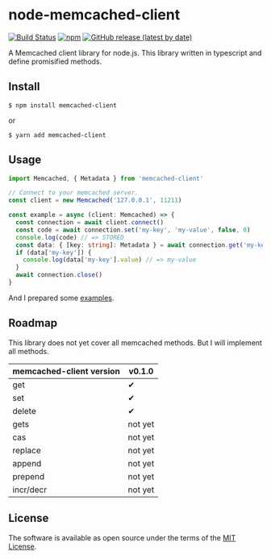 # node-memcached-client
[![Build Status](https://travis-ci.com/h3poteto/node-memcached-client.svg?branch=master)](https://travis-ci.com/h3poteto/node-memcached-client)
[![npm](https://img.shields.io/npm/v/memcached-client)](https://www.npmjs.com/package/memcached-client)
[![GitHub release (latest by date)](https://img.shields.io/github/v/release/h3poteto/node-memcached-client)](https://github.com/h3poteto/node-memcached-client/releases)

A Memcached client library for node.js. This library written in typescript and define promisified methods.

## Install
```
$ npm install memcached-client
```

or

```
$ yarn add memcached-client
```

## Usage

```typescript
import Memcached, { Metadata } from 'memcached-client'

// Connect to your memcached server.
const client = new Memcached('127.0.0.1', 11211)

const example = async (client: Memcached) => {
  const connection = await client.connect()
  const code = await connection.set('my-key', 'my-value', false, 0)
  console.log(code) // => STORED
  const data: { [key: string]: Metadata } = await connection.get('my-key')
  if (data['my-key']) {
    console.log(data['my-key'].value) // => my-value
  }
  await connection.close()
}

```

And I prepared some [examples](example).


## Roadmap
This library does not yet cover all memcached methods. But I will implement all methods.

| memcached-client version | v0.1.0  |
|--------------------------|---------|
| get                      | ✔       |
| set                      | ✔       |
| delete                   | ✔       |
| gets                     | not yet |
| cas                      | not yet |
| replace                  | not yet |
| append                   | not yet |
| prepend                  | not yet |
| incr/decr                | not yet |



## License
The software is available as open source under the terms of the [MIT License](https://opensource.org/licenses/MIT).
